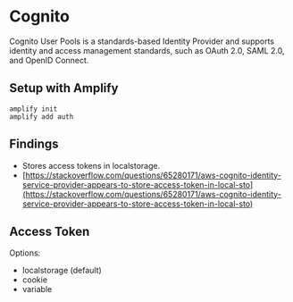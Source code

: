 # Cognito

Cognito User Pools is a standards-based Identity Provider and supports identity and access management standards, such as OAuth 2.0, SAML 2.0, and OpenID Connect.

## Setup with Amplify
```
amplify init
amplify add auth
```

## Findings
* Stores access tokens in localstorage.
* [https://stackoverflow.com/questions/65280171/aws-cognito-identity-service-provider-appears-to-store-access-token-in-local-sto](https://stackoverflow.com/questions/65280171/aws-cognito-identity-service-provider-appears-to-store-access-token-in-local-sto)

## Access Token
Options:
* localstorage (default)
* cookie
* variable

